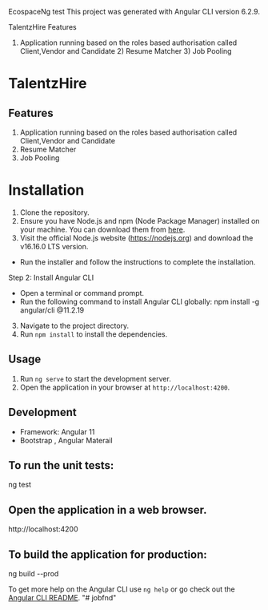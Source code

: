EcospaceNg test
This project was generated with Angular CLI version 6.2.9.

TalentzHire
Features
1) Application running based on the roles based authorisation called Client,Vendor and Candidate 2) Resume Matcher 3) Job Pooling

# TalentzHire 
## Features
1) Application running based on the roles based authorisation called Client,Vendor and Candidate
2) Resume Matcher
3) Job Pooling

# Installation

1. Clone the repository.
2. Ensure you have Node.js and npm (Node Package Manager) installed on your machine. You can download them from [here](https://nodejs.org).
3. Visit the official Node.js website (https://nodejs.org) and download the v16.16.0 LTS version.
- Run the installer and follow the instructions to complete the installation.

Step 2: Install Angular CLI
- Open a terminal or command prompt.
- Run the following command to install Angular CLI globally:
  npm install -g angular/cli @11.2.19
3. Navigate to the project directory.
4. Run `npm install` to install the dependencies.

## Usage

1. Run `ng serve` to start the development server.
2. Open the application in your browser at `http://localhost:4200`.

## Development

- Framework: Angular 11
- Bootstrap , Angular Materail

## To run the unit tests:
ng test

## Open the application in a web browser.
http://localhost:4200

## To build the application for production:
ng build --prod

To get more help on the Angular CLI use `ng help` or go check out the [Angular CLI README](https://github.com/angular/angular-cli/blob/master/README.md).
"# jobfnd" 
